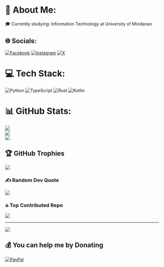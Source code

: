 # 💫 About Me:
🎓 Currently studying: Information Technology at University of Mindanao


## 🌐 Socials:
[![Facebook](https://img.shields.io/badge/Facebook-%231877F2.svg?logo=Facebook&logoColor=white)](https://facebook.com/yhestinsyth.jamili) [![Instagram](https://img.shields.io/badge/Instagram-%23E4405F.svg?logo=Instagram&logoColor=white)](https://instagram.com/yhestinsyth) [![X](https://img.shields.io/badge/X-black.svg?logo=X&logoColor=white)](https://x.com/JamiliSyth) 

# 💻 Tech Stack:
![Python](https://img.shields.io/badge/python-3670A0?style=plastic&logo=python&logoColor=ffdd54) ![TypeScript](https://img.shields.io/badge/typescript-%23007ACC.svg?style=plastic&logo=typescript&logoColor=white) ![Rust](https://img.shields.io/badge/rust-%23000000.svg?style=plastic&logo=rust&logoColor=white) ![Kotlin](https://img.shields.io/badge/kotlin-%237F52FF.svg?style=plastic&logo=kotlin&logoColor=white)
# 📊 GitHub Stats:
![](https://github-readme-stats.vercel.app/api?username=P4GASPAS&theme=dark&hide_border=false&include_all_commits=true&count_private=true)<br/>
![](https://github-readme-streak-stats.herokuapp.com/?user=P4GASPAS&theme=dark&hide_border=false)<br/>
![](https://github-readme-stats.vercel.app/api/top-langs/?username=P4GASPAS&theme=dark&hide_border=false&include_all_commits=true&count_private=true&layout=compact)

## 🏆 GitHub Trophies
![](https://github-profile-trophy.vercel.app/?username=P4GASPAS&theme=monokai&no-frame=false&no-bg=true&margin-w=4)

### ✍️ Random Dev Quote
![](https://quotes-github-readme.vercel.app/api?type=horizontal&theme=tokyonight)

### 🔝 Top Contributed Repo
![](https://github-contributor-stats.vercel.app/api?username=P4GASPAS&limit=5&theme=onedark&combine_all_yearly_contributions=true)

---
[![](https://visitcount.itsvg.in/api?id=P4GASPAS&icon=6&color=0)](https://visitcount.itsvg.in)

  ## 💰 You can help me by Donating
  [![PayPal](https://img.shields.io/badge/PayPal-00457C?style=for-the-badge&logo=paypal&logoColor=white)](https://paypal.me/yhestinsyth) 

  
<!-- Proudly created with GPRM ( https://gprm.itsvg.in ) -->
